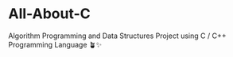 # All-About-C
Algorithm Programming and Data Structures Project using C / C++ Programming Language 🪴✨
